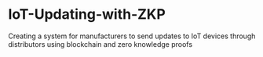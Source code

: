 # IoT-Updating-with-ZKP
Creating a system for manufacturers to send updates to IoT devices through distributors using blockchain and zero knowledge proofs
